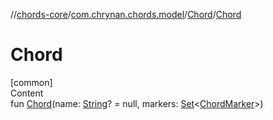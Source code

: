 //[chords-core](../../../index.md)/[com.chrynan.chords.model](../index.md)/[Chord](index.md)/[Chord](-chord.md)



# Chord  
[common]  
Content  
fun [Chord](-chord.md)(name: [String](https://kotlinlang.org/api/latest/jvm/stdlib/kotlin/-string/index.html)? = null, markers: [Set](https://kotlinlang.org/api/latest/jvm/stdlib/kotlin.collections/-set/index.html)<[ChordMarker](../-chord-marker/index.md)>)  



